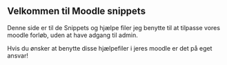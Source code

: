 ## Velkommen til Moodle snippets

Denne side er til de Snippets og hjælpe filer jeg benytte til at tilpasse vores moodle forløb, uden at have adgang til admin.

Hvis du ønsker at benytte disse hjælpefiler i jeres moodle er det på eget ansvar!

